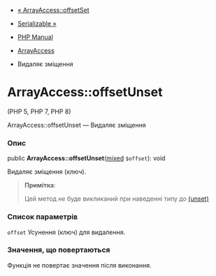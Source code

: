 - [« ArrayAccess::offsetSet](arrayaccess.offsetset.md)
- [Serializable »](class.serializable.md)

- [PHP Manual](index.md)
- [ArrayAccess](class.arrayaccess.md)
- Видаляє зміщення

# ArrayAccess::offsetUnset

(PHP 5, PHP 7, PHP 8)

ArrayAccess::offsetUnset — Видаляє зміщення

### Опис

public
**ArrayAccess::offsetUnset**([mixed](language.types.declarations.md#language.types.declarations.mixed)
`$offset`): void

Видаляє зміщення (ключ).

> **Примітка**:
>
> Цей метод *не* буде викликаний при наведенні типу до
> [(unset)](language.types.type-juggling.md#language.types.typecasting)

### Список параметрів

`offset`
Усунення (ключ) для видалення.

### Значення, що повертаються

Функція не повертає значення після виконання.
